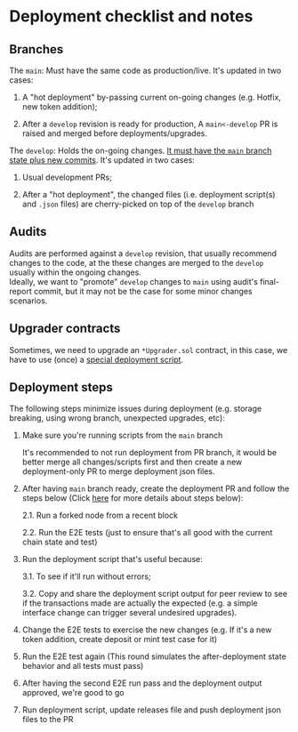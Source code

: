 # Deployment checklist and notes

## Branches

The `main`: Must have the same code as production/live. It's updated in two cases:

1. A "hot deployment" by-passing current on-going changes (e.g. Hotfix, new token addition);

2. After a `develop` revision is ready for production, A `main<-develop` PR is raised and merged before deployments/upgrades.

The `develop`: Holds the on-going changes. <u>It must have the `main` branch state plus new commits</u>. It's updated in two cases:

1. Usual development PRs;

2. After a "hot deployment", the changed files (i.e. deployment script(s) and `.json` files) are cherry-picked on top of the `develop` branch

## Audits

Audits are performed against a `develop` revision, that usually recommend changes to the code, at the these changes are merged to the `develop` usually within the ongoing changes.<br/>
Ideally, we want to "promote" `develop` changes to `main` using audit's final-report commit, but it may not be the case for some minor changes scenarios.

## Upgrader contracts

Sometimes, we need to upgrade an `*Upgrader.sol` contract, in this case, we have to use (once) a [special deployment script](./NN_upgrader.ts).

## Deployment steps

The following steps minimize issues during deployment (e.g. storage breaking, using wrong branch, unexpected upgrades, etc):

1. Make sure you're running scripts from the `main` branch

   It's recommended to not run deployment from PR branch, it would be better merge all changes/scripts first and then create a new deployment-only PR to merge deployment json files.

2. After having `main` branch ready, create the deployment PR and follow the steps below (Click [here](./deployment-e2e-tests.md) for more details about steps below):

   2.1. Run a forked node from a recent block

   2.2. Run the E2E tests (just to ensure that's all good with the current chain state and test)

3. Run the deployment script that's useful because:

   3.1. To see if it'll run without errors;

   3.2. Copy and share the deployment script output for peer review to see if the transactions made are actually the expected (e.g. a simple interface change can trigger several undesired upgrades).

4. Change the E2E tests to exercise the new changes (e.g. If it's a new token addition, create deposit or mint test case for it)

5. Run the E2E test again (This round simulates the after-deployment state behavior and all tests must pass)

6. After having the second E2E run pass and the deployment output approved, we're good to go

7. Run deployment script, update releases file and push deployment json files to the PR
